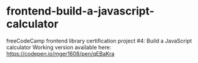 # frontend-build-a-javascript-calculator
freeCodeCamp frontend library certification project #4: Build a JavaScript calculator
Working version available here: https://codepen.io/mger1608/pen/qEBaKra
